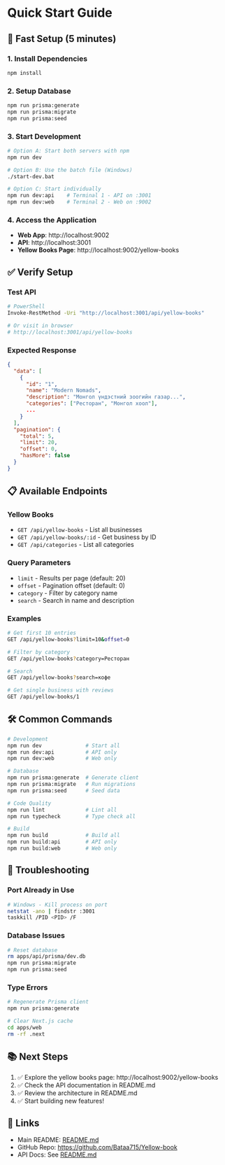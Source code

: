 # Quick Start Guide

## 🚀 Fast Setup (5 minutes)

### 1. Install Dependencies

```bash
npm install
```

### 2. Setup Database

```bash
npm run prisma:generate
npm run prisma:migrate
npm run prisma:seed
```

### 3. Start Development

```bash
# Option A: Start both servers with npm
npm run dev

# Option B: Use the batch file (Windows)
./start-dev.bat

# Option C: Start individually
npm run dev:api    # Terminal 1 - API on :3001
npm run dev:web    # Terminal 2 - Web on :9002
```

### 4. Access the Application

- **Web App**: http://localhost:9002
- **API**: http://localhost:3001
- **Yellow Books Page**: http://localhost:9002/yellow-books

## ✅ Verify Setup

### Test API

```bash
# PowerShell
Invoke-RestMethod -Uri "http://localhost:3001/api/yellow-books"

# Or visit in browser
# http://localhost:3001/api/yellow-books
```

### Expected Response

```json
{
  "data": [
    {
      "id": "1",
      "name": "Modern Nomads",
      "description": "Монгол үндэстний зоогийн газар...",
      "categories": ["Ресторан", "Монгол хоол"],
      ...
    }
  ],
  "pagination": {
    "total": 5,
    "limit": 20,
    "offset": 0,
    "hasMore": false
  }
}
```

## 📋 Available Endpoints

### Yellow Books

- `GET /api/yellow-books` - List all businesses
- `GET /api/yellow-books/:id` - Get business by ID
- `GET /api/categories` - List all categories

### Query Parameters

- `limit` - Results per page (default: 20)
- `offset` - Pagination offset (default: 0)
- `category` - Filter by category name
- `search` - Search in name and description

### Examples

```bash
# Get first 10 entries
GET /api/yellow-books?limit=10&offset=0

# Filter by category
GET /api/yellow-books?category=Ресторан

# Search
GET /api/yellow-books?search=кофе

# Get single business with reviews
GET /api/yellow-books/1
```

## 🛠️ Common Commands

```bash
# Development
npm run dev              # Start all
npm run dev:api          # API only
npm run dev:web          # Web only

# Database
npm run prisma:generate  # Generate client
npm run prisma:migrate   # Run migrations
npm run prisma:seed      # Seed data

# Code Quality
npm run lint             # Lint all
npm run typecheck        # Type check all

# Build
npm run build            # Build all
npm run build:api        # API only
npm run build:web        # Web only
```

## 🐛 Troubleshooting

### Port Already in Use

```bash
# Windows - Kill process on port
netstat -ano | findstr :3001
taskkill /PID <PID> /F
```

### Database Issues

```bash
# Reset database
rm apps/api/prisma/dev.db
npm run prisma:migrate
npm run prisma:seed
```

### Type Errors

```bash
# Regenerate Prisma client
npm run prisma:generate

# Clear Next.js cache
cd apps/web
rm -rf .next
```

## 📚 Next Steps

1. ✅ Explore the yellow books page: http://localhost:9002/yellow-books
2. ✅ Check the API documentation in README.md
3. ✅ Review the architecture in README.md
4. ✅ Start building new features!

## 🔗 Links

- Main README: [README.md](./README.md)
- GitHub Repo: https://github.com/Bataa715/Yellow-book
- API Docs: See [README.md](./README.md#-testing-the-api)
